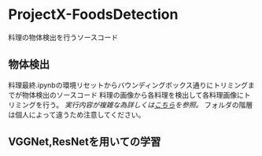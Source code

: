 # ProjectX-FoodsDetection
料理の物体検出を行うソースコード

## 物体検出
料理最終.ipynbの環境リセットからバウンディングボックス通りにトリミングまでが物体検出のソースコード
料理の画像から各料理を検出して各料理画像にトリミングを行う。
*実行内容が複雑な為詳しくは[こちら](link)を参照。*
フォルダの階層は個人によって違うため注意してください。
## VGGNet,ResNetを用いての学習
